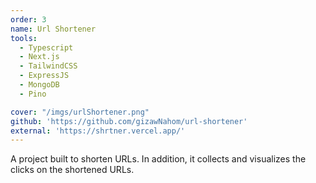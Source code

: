 ```yaml
---
order: 3
name: Url Shortener
tools:
  - Typescript
  - Next.js
  - TailwindCSS
  - ExpressJS
  - MongoDB
  - Pino

cover: "/imgs/urlShortener.png"
github: 'https://github.com/gizawNahom/url-shortener'
external: 'https://shrtner.vercel.app/'
---
```

A project built to shorten URLs. In addition, it collects and visualizes the clicks on the shortened URLs.